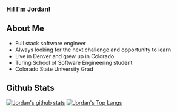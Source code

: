 ### Hi! I'm Jordan!

## About Me
* Full stack software engineer
* Always looking for the next challenge and opportunity to learn
* Live in Denver and grew up in Colorado
* Turing School of Software Engineering student
* Colorado State University Grad

## Github Stats
[![Jordan's github stats](https://github-readme-stats.vercel.app/api?username=jordy1611)](https://github.com/jordy1611/github-readme-stats)
[![Jordan's Top Langs](https://github-readme-stats.vercel.app/api/top-langs/?username=jordy1611&layout=compact)](https://github.com/jordy1611/github-readme-stats)

<!--
**jordy1611/jordy1611** is a ✨ _special_ ✨ repository because its `README.md` (this file) appears on your GitHub profile.

Here are some ideas to get you started:

- 🔭 I’m currently working on ...
- 🌱 I’m currently learning ...
- 👯 I’m looking to collaborate on ...
- 🤔 I’m looking for help with ...
- 💬 Ask me about ...
- 📫 How to reach me: ...
- 😄 Pronouns: ...
- ⚡ Fun fact: ...
-->
